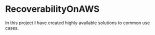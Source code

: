 # RecoverabilityOnAWS
In this project I have created highly available solutions to common use cases.
